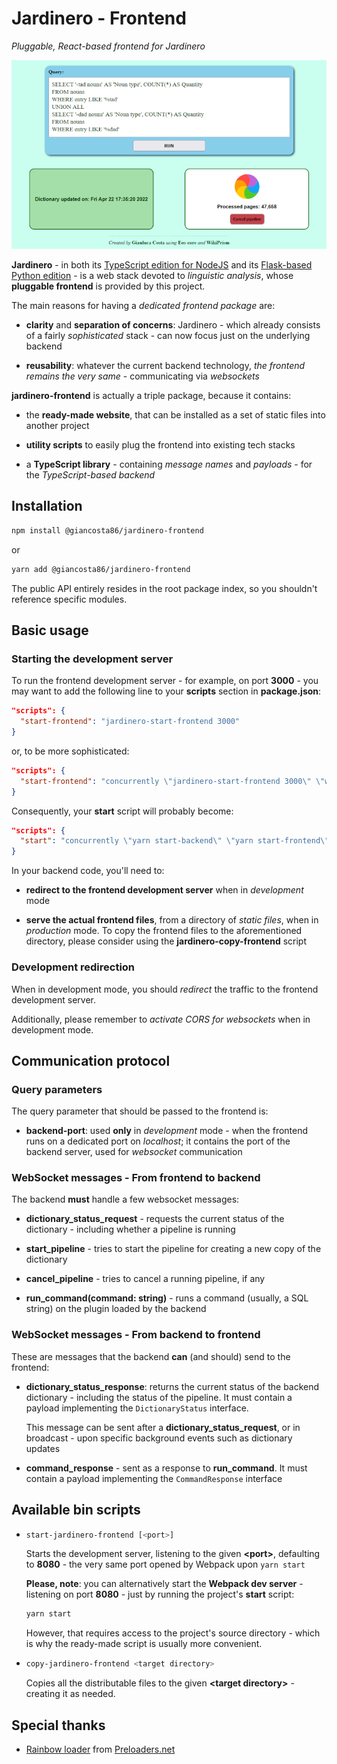 # Jardinero - Frontend

_Pluggable, React-based frontend for Jardinero_

![Screenshot](docs/screenshot.png)

**Jardinero** - in both its [TypeScript edition for NodeJS](https://github.com/giancosta86/Jardinero) and its [Flask-based Python edition](https://github.com/giancosta86/Jardinero) - is a web stack devoted to _linguistic analysis_, whose **pluggable frontend** is provided by this project.

The main reasons for having a _dedicated frontend package_ are:

- **clarity** and **separation of concerns**: Jardinero - which already consists of a fairly _sophisticated_ stack - can now focus just on the underlying backend

- **reusability**: whatever the current backend technology, _the frontend remains the very same_ - communicating via _websockets_

**jardinero-frontend** is actually a triple package, because it contains:

- the **ready-made website**, that can be installed as a set of static files into another project

- **utility scripts** to easily plug the frontend into existing tech stacks

- a **TypeScript library** - containing _message names_ and _payloads_ - for the _TypeScript-based backend_

## Installation

```bash
npm install @giancosta86/jardinero-frontend
```

or

```bash
yarn add @giancosta86/jardinero-frontend
```

The public API entirely resides in the root package index, so you shouldn't reference specific modules.

## Basic usage

### Starting the development server

To run the frontend development server - for example, on port **3000** - you may want to add the following line to your **scripts** section in **package.json**:

```json
"scripts": {
  "start-frontend": "jardinero-start-frontend 3000"
}
```

or, to be more sophisticated:

```json
"scripts": {
  "start-frontend": "concurrently \"jardinero-start-frontend 3000\" \"wait-on --delay 2000 --interval 1000 http://localhost:3000/\""
}
```

Consequently, your **start** script will probably become:

```json
"scripts": {
  "start": "concurrently \"yarn start-backend\" \"yarn start-frontend\"",
}
```

In your backend code, you'll need to:

- **redirect to the frontend development server** when in _development_ mode

- **serve the actual frontend files**, from a directory of _static files_, when in _production_ mode. To copy the frontend files to the aforementioned directory, please consider using the **jardinero-copy-frontend** script

### Development redirection

When in development mode, you should _redirect_ the traffic to the frontend development server.

Additionally, please remember to _activate CORS for websockets_ when in development mode.

## Communication protocol

### Query parameters

The query parameter that should be passed to the frontend is:

- **backend-port**: used **only** in _development_ mode - when the frontend runs on a dedicated port on _localhost_; it contains the port of the backend server, used for _websocket_ communication

### WebSocket messages - From frontend to backend

The backend **must** handle a few websocket messages:

- **dictionary_status_request** - requests the current status of the dictionary - including whether a pipeline is running

- **start_pipeline** - tries to start the pipeline for creating a new copy of the dictionary

- **cancel_pipeline** - tries to cancel a running pipeline, if any

- **run_command(command: string)** - runs a command (usually, a SQL string) on the plugin loaded by the backend

### WebSocket messages - From backend to frontend

These are messages that the backend **can** (and should) send to the frontend:

- **dictionary_status_response**: returns the current status of the backend dictionary - including the status of the pipeline. It must contain a payload implementing the `DictionaryStatus` interface.

  This message can be sent after a **dictionary_status_request**, or in broadcast - upon specific background events such as dictionary updates

* **command_response** - sent as a response to **run_command**. It must contain a payload implementing the `CommandResponse` interface

## Available bin scripts

- ```bash
  start-jardinero-frontend [<port>]
  ```

  Starts the development server, listening to the given **\<port\>**, defaulting to **8080** - the very same port opened by Webpack upon `yarn start`

  **Please, note**: you can alternatively start the **Webpack dev server** - listening on port **8080** - just by running the project's **start** script:

  ```bash
  yarn start
  ```

  However, that requires access to the project's source directory - which is why the ready-made script is usually more convenient.

- ```bash
  copy-jardinero-frontend <target directory>
  ```

  Copies all the distributable files to the given **\<target directory\>** - creating it as needed.

## Special thanks

- [Rainbow loader](https://icons8.com/preloaders/en/circular/rainbow/) from [Preloaders.net](https://icons8.com/preloaders/)
